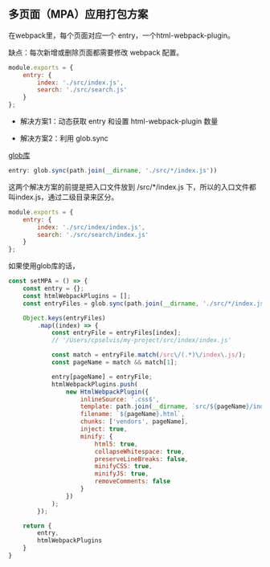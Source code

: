 ## 多页面（MPA）应用打包方案
在webpack里，每个页面对应一个 entry，一个html-webpack-plugin。

缺点：每次新增或删除页面都需要修改 webpack 配置。

```js
module.exports = {
    entry: {
        index: './src/index.js',
        search: './src/search.js'
    }
};
```
- 解决方案1：动态获取 entry 和设置 html-webpack-plugin 数量

- 解决方案2：利用 glob.sync

[glob库](https://www.npmjs.com/package/glob)

```js
entry: glob.sync(path.join(__dirname, './src/*/index.js'))
```

这两个解决方案的前提是把入口文件放到 /src/*/index.js 下，所以的入口文件都叫index.js，通过二级目录来区分。

```js
module.exports = {
    entry: {
        index: './src/index/index.js',
        search: './src/search/index.js'
    }
};
```

如果使用glob库的话，

```js
const setMPA = () => {
    const entry = {};
    const htmlWebpackPlugins = [];
    const entryFiles = glob.sync(path.join(__dirname, './src/*/index.js'));

    Object.keys(entryFiles)
        .map((index) => {
            const entryFile = entryFiles[index];
            // '/Users/cpselvis/my-project/src/index/index.js'

            const match = entryFile.match(/src\/(.*)\/index\.js/);
            const pageName = match && match[1];

            entry[pageName] = entryFile;
            htmlWebpackPlugins.push(
                new HtmlWebpackPlugin({
                    inlineSource: '.css$',
                    template: path.join(__dirname, `src/${pageName}/index.html`),
                    filename: `${pageName}.html`,
                    chunks: ['vendors', pageName],
                    inject: true,
                    minify: {
                        html5: true,
                        collapseWhitespace: true,
                        preserveLineBreaks: false,
                        minifyCSS: true,
                        minifyJS: true,
                        removeComments: false
                    }
                })
            );
        });

    return {
        entry,
        htmlWebpackPlugins
    }
}

```
